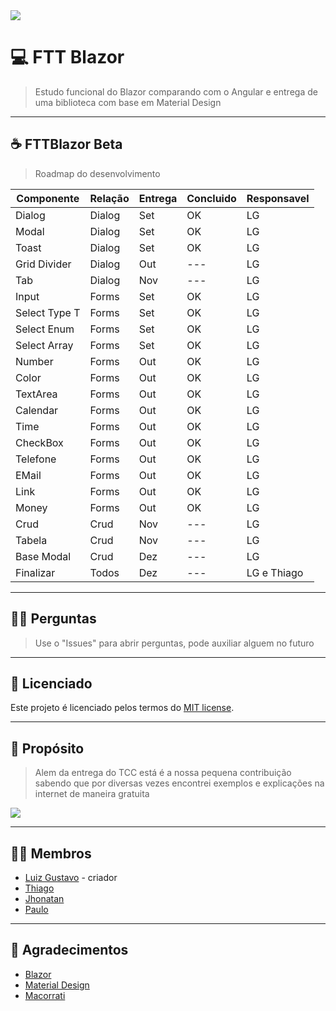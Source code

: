 <img src="https://www.evertop.pl/wp-content/uploads/2021/01/grafiki_blog_blazor-06-1024x323.jpg">

# 💻 **FTT Blazor**
> Estudo funcional do Blazor comparando com o Angular e entrega de uma biblioteca com base em Material Design

---

## ☕ **FTTBlazor Beta**
> Roadmap do desenvolvimento

| Componente | Relação | Entrega | Concluido | Responsavel |
| --- | --- | --- | --- | --- |
| Dialog | Dialog | Set | OK | LG |
| Modal | Dialog | Set | OK | LG |
| Toast | Dialog | Set | OK | LG |
| Grid Divider | Dialog | Out | --- | LG |
| Tab | Dialog | Nov | --- | LG |
| Input | Forms | Set | OK | LG |
| Select Type T  | Forms | Set | OK | LG |
| Select Enum  | Forms | Set | OK | LG |
| Select Array  | Forms | Set | OK | LG |
| Number | Forms | Out | OK | LG |
| Color | Forms | Out | OK | LG |
| TextArea | Forms | Out | OK | LG |
| Calendar | Forms | Out | OK | LG |
| Time | Forms | Out | OK | LG |
| CheckBox | Forms | Out | OK | LG |
| Telefone | Forms | Out | OK | LG |
| EMail | Forms | Out | OK | LG |
| Link | Forms | Out | OK | LG |
| Money | Forms | Out | OK | LG |
| Crud | Crud | Nov | --- | LG |
| Tabela | Crud | Nov | --- | LG |
| Base Modal | Crud | Dez | --- | LG |
| Finalizar | Todos | Dez | --- | LG e Thiago |
 
---
  
## 🙇🏻 **Perguntas**
> Use o "Issues" para abrir perguntas, pode auxiliar alguem no futuro

---

## 📜 **Licenciado**

Este projeto é licenciado pelos termos do [MIT license](https://github.com/luizgustavo77/FTTBlazor/blob/master/LICENSE.md).

---

## 🚀 **Propósito**
> Alem da entrega do TCC está é a nossa pequena contribuição sabendo que por diversas vezes encontrei exemplos e explicações na internet de maneira gratuita

<img src="https://cdn.dribbble.com/users/2401141/screenshots/5487982/developers-gif-showcase.gif">

---

## 🙋🏻 **Membros**

- [Luiz Gustavo](https://github.com/luizgustavo77) - criador
- [Thiago](https://github.com/thiagofernandes101)
- [Jhonatan](https://github.com/JhonatanMatos)
- [Paulo](https://github.com/paulopatrocinio)

---

## 💼 **Agradecimentos**
- [Blazor](https://blazor.net)
- [Material Design](https://material.io/components/)
- [Macorrati](https://www.udemy.com/course/curso-blazor-essencial/)
